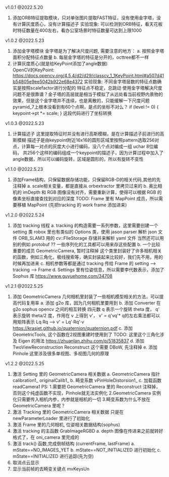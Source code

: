 v1.0.1 @2022.5.20
1. 添加ORB特征提取模块，只对单张图片提取FAST特征，没有使用金字塔，没有计算灰度质心，没有计算描述子
实验现象:
    可以检测到ORB特征，看天花板时特征数量在400左右，看办公室场景时特征数量可达到上限1000

v1.0.2 @2022.5.23
1. 添加金字塔模块
    金字塔是为了解决尺度问题, 需要注意的地方：
    a. 按照金字塔面积分配特征点数量
    b. 每层金字塔的特征是分开的，octtree都不一样
2. 计算灰度质心(就是给KeyPoint添加了angle数据)    
    OpenCV的KeyPoint:
    https://docs.opencv.org/4.5.4/d2/d29/classcv_1_1KeyPoint.html#a507d41b54805e9ee5042b922e68e4372
实验现象:
    不同金字塔层数的特征点数确实是按照scalefactor进行分配的
    特征点不稳定，总跳动
    使用金字塔解决尺度问题不是很靠谱？金子塔的高层就是相当于模拟了从远处看当前视野内景物的效果，但是这个金字塔并不连续，也是离散的，只能缓解一下尺度问题
    pyramid_7上根本没看到有60个点啊，是点的坐标不对么？
    if (level != 0) {
        keypoint->pt *= scale;
      }
    这段代码进行了坐标转换

v1.0.3 @2022.5.23
1. 计算描述子
    这里提取特征时并没有进行高斯模糊，是在计算描述子前进行的高斯模糊
    描述子是由keypoint附近16x16的圆形区域里按照pattern选取256对点，计算每一对点的灰度大小进行编码，没八个点对编成一组 uchar 8位编码，
    共256个这样的编码组成一个keypoint的描述子，因为计算过程中加入了angle数据，所以可以编码旋转，区域是圆形的，所以有旋转不变性



v1.1.0 @2022.5.23
1. 添加Frame结构，只保留数据存储功能，只保留RGB-D的相关代码,其他的先注释掉
    a. scale相关变量，都是直接从 orbextractor 里拷贝过来的
    b. 奥比相机的 imDepth 和 RGB 图像没有对齐，需要重新计算，使得可以根据 RGB 的像素坐标直接查找到对应的深度
    TODO: Frame 里有 MapPoint 成员，所以需要移植 MapPoint (先把tracking 的 work frame 添加进来)


v1.2.0 @2022.5.24
1. 添加 tracking 线程
    a. tracking 的构造需要一系列参数，这里需要创建一个 setting 类
        robox 里也有类似的 Options 类，使用 jason parser 解析 json 文件
        ORB_SLAM3 用的 cv::FIleStorage 存储并来解析 yaml 文件
        当然还可以用别的例如 protobuf ?? 一些序列化的工具都可以用来存这些配置
    b. 一个比较重要的成员 GeometricCamera, 暂时注释掉
        这个类里封装好了许多相机相关的函数，例如三角化，极线搜索等，确实封装起来比较好，我们先不用，用的时候再加进来
    c. 相机参数等都是通过 tracking 传给 Frame 的
        setting --> tracking --> Frame
    d. Settings 里有位姿信息，所以需要李代数表示，添加了 Sophus 库
       https://www.guyuehome.com/34708

v1.2.1 @2022.5.25
1. 添加 GeometricCamera
    几何相机里封装了一些相机模型相关的方法，可以提高代码复用率
    a. 添加 g2o 库，因为几何相机里要用到
    b. 添加 Converter 在 g2o sophus opencv 之间的相互转换
        四元数 q 表示一个旋转 theta 度， q' 表示旋转 theta/2 度，作用在 v 上得到 v'， v' = q'vq'*
        q的左右乘法都可以用矩阵表示 Lq Rq -->  v' = Lq'·Rq'·v
        https://krasjet.github.io/quaternion/quaternion.pdf
    c. 添加 GeometricTools, 这个函数在2视图重建时使用到了
        TODO: 这里这个三角化涉及 Eigen 的用法
        https://zhuanlan.zhihu.com/p/51835837
    d. 添加 TwoViewReconstruction
        Reconstruct 这个需要 DBoW, 先注释掉
    e. 添加 Pinhole 
        这里涉及很多单视图、多视图几何的原理

v1.2.2 @2022.5.25
1. 激活 Setting 里的 GeometricCamera 相关数据
    a. GeometricCamera 指针 calibration1_ originalCalib1_
    b. 畸变系数 vPinHoleDistorsion1_
    c. 加载函数 readCamera1
    PS: 
    1.需要把 GeometricCamera 里的 Reconstruct 注释掉，否则这个纯虚函数不实现，Pinhole就无法实例化
    2.GeometricCamera 实例化只需要传入相机内参，内参就是相机的一切
    3.畸变系数为什么不放在 GeometricCamera 里呢？
2. 激活 Tracking 里的 GeometricCamera 相关数据
    只是在 newParameterLoader 里进行了初始化
3. 激活 Frame 里的几何相机, 位姿相关数据结构(sophus)
4. 激活 tracking 的主函数 GrabImageRGBD
    a. depth 图像在传进来之前就转好格式了，在 oni_camera 里完成的
5. 激活 track() 函数,完成倒帧结构 (currentFrame, lastFrame)
    a. mState==NO_IMAGES_YET
    b. mState==NOT_INITIALIZED
        进行初始化
    c. mState==INITIALIZED
        进行追踪(先为空)
6. 取消点云显示
7. 显示当前帧的去畸变关键点 mvKeysUn